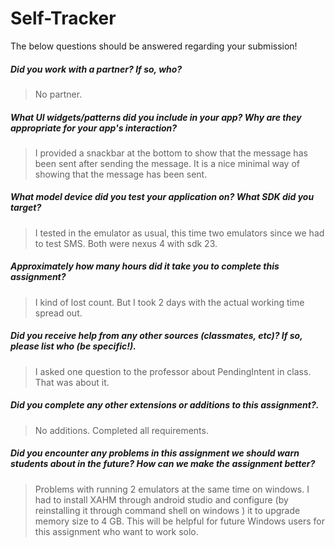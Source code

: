 # Self-Tracker

The below questions should be answered regarding your submission!

##### Did you work with a partner? If so, who? #####
> No partner.

##### What UI widgets/patterns did you include in your app? Why are they appropriate for your app's interaction? #####
> I provided a snackbar at the  bottom to show that the message has been sent after sending the message.
  It is a nice minimal way of showing that the message has been sent.

##### What model device did you test your application on? What SDK did you target? #####
> I tested in the emulator as usual, this time two emulators since we had to test SMS. Both were nexus 4 with sdk 23.


##### Approximately how many hours did it take you to complete this assignment? #####
> I kind of lost count. But I took 2 days with the actual working time spread out. 


##### Did you receive help from any other sources (classmates, etc)? If so, please list who (be specific!). #####
> I asked one question to the professor about PendingIntent in class. That was about it.


##### Did you complete any other extensions or additions to this assignment?. #####
> No additions. Completed all requirements.


##### Did you encounter any problems in this assignment we should warn students about in the future? How can we make the assignment better? #####
> Problems with running 2 emulators at the same time on windows. I had to install XAHM through android studio and configure (by reinstalling it
   through command shell on windows ) it to upgrade memory size to 4 GB. This will be helpful for future Windows users for this assignment
   who want to work solo.
